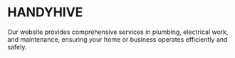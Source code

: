 # HANDYHIVE
Our website provides comprehensive services in plumbing, electrical work, and maintenance, ensuring your home or business operates efficiently and safely.
